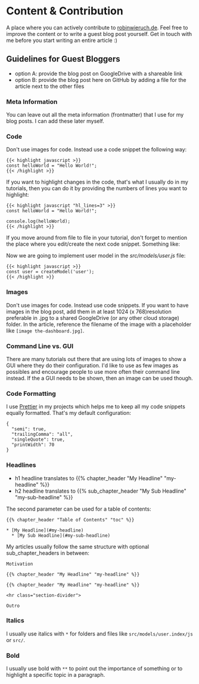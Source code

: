 # Content & Contribution

A place where you can actively contribute to [robinwieruch.de](https://robinwieruch.de). Feel free to improve the content or to write a guest blog post yourself. Get in touch with me before you start writing an entire article :)

## Guidelines for Guest Bloggers

* option A: provide the blog post on GoogleDrive with a shareable link
* option B: provide the blog post here on GitHub by adding a file for the article next to the other files

### Meta Information

You can leave out all the meta information (frontmatter) that I use for my blog posts. I can add these later myself.

### Code

Don't use images for code. Instead use a code snippet the following way:

```
{{< highlight javascript >}}
const helloWorld = "Hello World!";
{{< /highlight >}}
```

If you want to highlight changes in the code, that's what I usually do in my tutorials, then you can do it by providing the numbers of lines you want to highlight:

```
{{< highlight javascript "hl_lines=3" >}}
const helloWorld = "Hello World!";

console.log(helloWorld);
{{< /highlight >}}
```

If you move around from file to file in your tutorial, don't forget to mention the place where you edit/create the next code snippet. Something like:

Now we are going to implement user model in the *src/models/user.js* file:

```
{{< highlight javascript >}}
const user = createModel('user');
{{< /highlight >}}
```

### Images

Don't use images for code. Instead use code snippets. If you want to have images in the blog post, add them in at least 1024 (x 768)resolution preferable in .jpg to a shared GoogleDrive (or any other cloud storage) folder. In the article, reference the filename of the image with a placeholder like `[image the-dashboard.jpg]`.

### Command Line vs. GUI

There are many tutorials out there that are using lots of images to show a GUI where they do their configuration. I'd like to use as few images as possibles and encourage people to use more often their command line instead. If the a GUI needs to be shown, then an image can be used though.

### Code Formatting

I use [Prettier](https://prettier.io/) in my projects which helps me to keep all my code snippets equally formatted. That's my default configuration:

```
{
  "semi": true,
  "trailingComma": "all",
  "singleQuote": true,
  "printWidth": 70
}
```

### Headlines

* h1 headline translates to {{% chapter_header "My Headline" "my-headline" %}}
* h2 headline translates to {{% sub_chapter_header "My Sub Headline" "my-sub-headline" %}}

The second parameter can be used for a table of contents:

```
{{% chapter_header "Table of Contents" "toc" %}}

* [My Headline](#my-headline)
  * [My Sub Headline](#my-sub-headline)
```

My articles usually follow the same structure with optional sub_chapter_headers in between:

```
Motivation

{{% chapter_header "My Headline" "my-headline" %}}

{{% chapter_header "My Headline" "my-headline" %}}

<hr class="section-divider">

Outro
```

### Italics

I usually use italics with `*` for folders and files like `src/models/user.index/js` or `src/`.

### Bold

I usually use bold with `**` to point out the importance of something or to highlight a specific topic in a paragraph.
